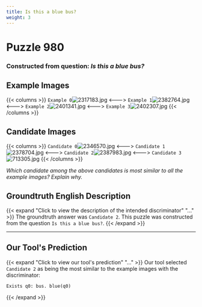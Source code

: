 ```yaml
---
title: Is this a blue bus?
weight: 3
---
```


# Puzzle 980
### Constructed from question: _Is this a blue bus?_


## Example Images
{{< columns >}}
`Example 0`![2317183.jpg](/gqa_images/2317183.jpg)
<--->
`Example 1`![2382764.jpg](/gqa_images/2382764.jpg)
<--->
`Example 2`![2401341.jpg](/gqa_images/2401341.jpg)
<--->
`Example 3`![2402307.jpg](/gqa_images/2402307.jpg)
{{< /columns >}}

## Candidate Images
{{< columns >}}
`Candidate 0`![2346570.jpg](/gqa_images/2346570.jpg)
<--->
`Candidate 1`![2378704.jpg](/gqa_images/2378704.jpg)
<--->
`Candidate 2`![2387983.jpg](/gqa_images/2387983.jpg)
<--->
`Candidate 3`![713305.jpg](/gqa_images/713305.jpg)
{{< /columns >}}

*Which candidate among the above candidates is most similar to all the example images? Explain why.*

## Groundtruth English Description

{{< expand "Click to view the description of the intended discriminator" "..." >}}
The groundtruth answer was `Candidate 2`. This puzzle was constructed from the question `Is this a blue bus?`.
{{< /expand >}}

---

## Our Tool's Prediction

{{< expand "Click to view our tool's prediction" "..." >}}
Our tool selected `Candidate 2` as being the most similar to the example images with the discriminator:
```plaintext
Exists q0: bus. blue(q0)
```
{{< /expand >}}

